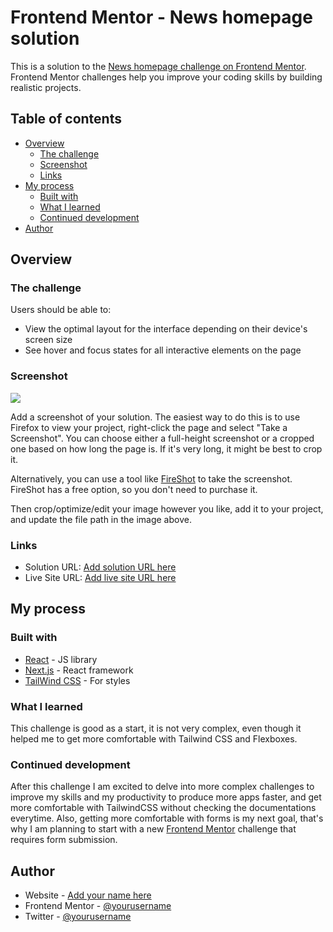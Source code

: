 # Frontend Mentor - News homepage solution

This is a solution to the [News homepage challenge on Frontend Mentor](https://www.frontendmentor.io/challenges/news-homepage-H6SWTa1MFl). Frontend Mentor challenges help you improve your coding skills by building realistic projects. 

## Table of contents

- [Overview](#overview)
  - [The challenge](#the-challenge)
  - [Screenshot](#screenshot)
  - [Links](#links)
- [My process](#my-process)
  - [Built with](#built-with)
  - [What I learned](#what-i-learned)
  - [Continued development](#continued-development)
- [Author](#author)
## Overview

### The challenge

Users should be able to:

- View the optimal layout for the interface depending on their device's screen size
- See hover and focus states for all interactive elements on the page

### Screenshot

![](./screenshot.jpg)

Add a screenshot of your solution. The easiest way to do this is to use Firefox to view your project, right-click the page and select "Take a Screenshot". You can choose either a full-height screenshot or a cropped one based on how long the page is. If it's very long, it might be best to crop it.

Alternatively, you can use a tool like [FireShot](https://getfireshot.com/) to take the screenshot. FireShot has a free option, so you don't need to purchase it. 

Then crop/optimize/edit your image however you like, add it to your project, and update the file path in the image above.

### Links

- Solution URL: [Add solution URL here](https://your-solution-url.com)
- Live Site URL: [Add live site URL here](https://your-live-site-url.com)

## My process

### Built with

- [React](https://reactjs.org/) - JS library
- [Next.js](https://nextjs.org/) - React framework
- [TailWind CSS](https://tailwindcss.com/) - For styles

### What I learned

This challenge is good as a start, it is not very complex, even though it helped me to get more comfortable with Tailwind CSS and Flexboxes.


### Continued development

After this challenge I am excited to delve into more complex challenges to improve my skills and my productivity to produce more apps faster, and get more comfortable with TailwindCSS without checking the documentations everytime.
Also, getting more comfortable with forms is my next goal, that's why I am planning to start with a new [Frontend Mentor](https://www.frontendmentor.io) challenge that requires form submission.

## Author

- Website - [Add your name here](https://www.irbaine.com)
- Frontend Mentor - [@yourusername](https://www.frontendmentor.io/profile/irbaine)
- Twitter - [@yourusername](https://www.twitter.com/yourusername)


